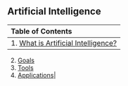 ## Artificial Intelligence

|Table of Contents|
|:------|
| 1. [What is Artificial Intelligence?](https://github.com/balazodeldiablo/IT115/blob/main/Artificial%20Intelligence%20-%20Wiki/Artificial_Intelligence.md)
2. [Goals](https://github.com/balazodeldiablo/IT115/blob/main/Artificial%20Intelligence%20-%20Wiki/Goals.md)
3. [Tools](https://github.com/balazodeldiablo/IT115/blob/main/Artificial%20Intelligence%20-%20Wiki/Tools.md)
4. [Applications](https://github.com/balazodeldiablo/Software-Development-Tools---Assigment-2/blob/main/Artificial%20Intelligence%20-%20Wiki/Application.md)|
